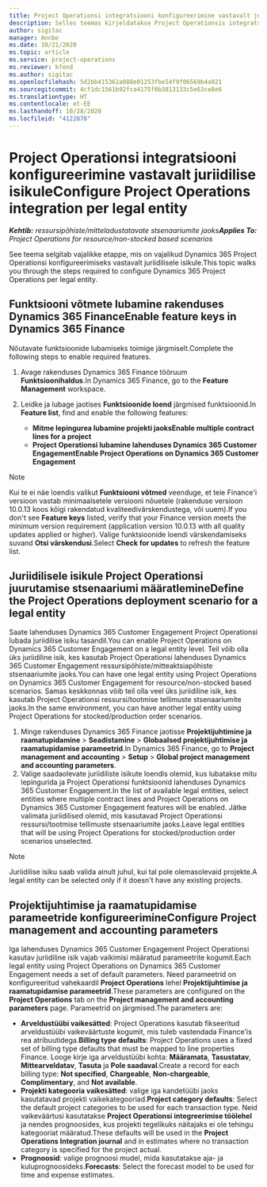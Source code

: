 ```yaml
---
title: Project Operationsi integratsiooni konfigureerimine vastavalt juriidilise isikule
description: Selles teemas kirjeldatakse Project Operationsis integratsiooni seadistamist vastavalt juriidilisele isikule.
author: sigitac
manager: Annbe
ms.date: 10/21/2020
ms.topic: article
ms.service: project-operations
ms.reviewer: kfend
ms.author: sigitac
ms.openlocfilehash: 5d2bb415362a088e01253fbe54f9f06569b4a921
ms.sourcegitcommit: 4cf1dc1561b92fca4175f0b3813133c5e63ce8e6
ms.translationtype: HT
ms.contentlocale: et-EE
ms.lasthandoff: 10/28/2020
ms.locfileid: "4122878"
---
```

# <a name="configure-project-operations-integration-per-legal-entity"></a><span data-ttu-id="a183a-103">Project Operationsi integratsiooni konfigureerimine vastavalt juriidilise isikule</span><span class="sxs-lookup"><span data-stu-id="a183a-103">Configure Project Operations integration per legal entity</span></span> 

<span data-ttu-id="a183a-104">_**Kehtib:** ressursipõhiste/mitteladustatavate stsenaariumite jaoks_</span><span class="sxs-lookup"><span data-stu-id="a183a-104">_**Applies To:** Project Operations for resource/non-stocked based scenarios_</span></span>

<span data-ttu-id="a183a-105">See teema selgitab vajalikke etappe, mis on vajalikud Dynamics 365 Project Operationsi konfigureerimiseks vastavalt juriidilisele isikule.</span><span class="sxs-lookup"><span data-stu-id="a183a-105">This topic walks you through the steps required to configure Dynamics 365 Project Operations per legal entity.</span></span>

## <a name="enable-feature-keys-in-dynamics-365-finance"></a><span data-ttu-id="a183a-106">Funktsiooni võtmete lubamine rakenduses Dynamics 365 Finance</span><span class="sxs-lookup"><span data-stu-id="a183a-106">Enable feature keys in Dynamics 365 Finance</span></span>

<span data-ttu-id="a183a-107">Nõutavate funktsioonide lubamiseks toimige järgmiselt.</span><span class="sxs-lookup"><span data-stu-id="a183a-107">Complete the following steps to enable required features.</span></span>

1. <span data-ttu-id="a183a-108">Avage rakenduses Dynamics 365 Finance tööruum **Funktsioonihaldus**.</span><span class="sxs-lookup"><span data-stu-id="a183a-108">In Dynamics 365 Finance, go to the **Feature Management** workspace.</span></span>
2. <span data-ttu-id="a183a-109">Leidke ja lubage jaotises **Funktsioonide loend** järgmised funktsioonid.</span><span class="sxs-lookup"><span data-stu-id="a183a-109">In **Feature list**, find and enable the following features:</span></span>
  
    - <span data-ttu-id="a183a-110">**Mitme lepingurea lubamine projekti jaoks**</span><span class="sxs-lookup"><span data-stu-id="a183a-110">**Enable multiple contract lines for a project**</span></span>
    - <span data-ttu-id="a183a-111">**Project Operationsi lubamine lahenduses Dynamics 365 Customer Engagement**</span><span class="sxs-lookup"><span data-stu-id="a183a-111">**Enable Project Operations on Dynamics 365 Customer Engagement**</span></span>

> [!NOTE]
> <span data-ttu-id="a183a-112">Kui te ei näe loendis valikut **Funktsiooni võtmed** veenduge, et teie Finance'i versioon vastab minimaalsetele versiooni nõuetele (rakenduse versioon 10.0.13 koos kõigi rakendatud kvaliteedivärskendustega, või uuem).</span><span class="sxs-lookup"><span data-stu-id="a183a-112">If you don't see **Feature keys** listed, verify that your Finance version meets the minimum version requirement (application version 10.0.13 with all quality updates applied or higher).</span></span> <span data-ttu-id="a183a-113">Valige funktsioonide loendi värskendamiseks suvand **Otsi värskendusi**.</span><span class="sxs-lookup"><span data-stu-id="a183a-113">Select **Check for updates** to refresh the feature list.</span></span>

## <a name="define-the-project-operations-deployment-scenario-for-a-legal-entity"></a><span data-ttu-id="a183a-114">Juriidilisele isikule Project Operationsi juurutamise stsenaariumi määratlemine</span><span class="sxs-lookup"><span data-stu-id="a183a-114">Define the Project Operations deployment scenario for a legal entity</span></span>

<span data-ttu-id="a183a-115">Saate lahenduses Dynamics 365 Customer Engagement Project Operationsi lubada juriidilise isiku tasandil.</span><span class="sxs-lookup"><span data-stu-id="a183a-115">You can enable Project Operations on Dynamics 365 Customer Engagement on a legal entity level.</span></span> <span data-ttu-id="a183a-116">Teil võib olla üks juriidiline isik, kes kasutab Project Operationsi lahenduses Dynamics 365 Customer Engagement ressursipõhiste/mitteaktsiapõhiste stsenaariumite jaoks.</span><span class="sxs-lookup"><span data-stu-id="a183a-116">You can have one legal entity using Project Operations on Dynamics 365 Customer Engagement for resource/non-stocked based scenarios.</span></span> <span data-ttu-id="a183a-117">Samas keskkonnas võib teil olla veel üks juriidiline isik, kes kasutab Project Operationsi ressursi/tootmise tellimuste stsenaariumite jaoks.</span><span class="sxs-lookup"><span data-stu-id="a183a-117">In the same environment, you can have another legal entity using Project Operations for stocked/production order scenarios.</span></span>

1. <span data-ttu-id="a183a-118">Minge rakenduses Dynamics 365 Finance jaotisse **Projektijuhtimine ja raamatupidamine** > **Seadistamine** > **Globaalsed projektijuhtimise ja raamatupidamise parameetrid**.</span><span class="sxs-lookup"><span data-stu-id="a183a-118">In Dynamics 365 Finance, go to **Project management and accounting** > **Setup** > **Global project management and accounting parameters**.</span></span>
2. <span data-ttu-id="a183a-119">Valige saadaolevate juriidiliste isikute loendis olemid, kus lubatakse mitu lepingurida ja Project Operationsi funktsioonid lahenduses Dynamics 365 Customer Engagement.</span><span class="sxs-lookup"><span data-stu-id="a183a-119">In the list of available legal entities, select entities where multiple contract lines and Project Operations on Dynamics 365 Customer Engagement features will be enabled.</span></span> <span data-ttu-id="a183a-120">Jätke valimata juriidilised olemid, mis kasutavad Project Operationsi ressursi/tootmise tellimuste stsenaariumite jaoks.</span><span class="sxs-lookup"><span data-stu-id="a183a-120">Leave legal entities that will be using Project Operations for stocked/production order scenarios unselected.</span></span>

> [!NOTE]
> <span data-ttu-id="a183a-121">Juriidilise isiku saab valida ainult juhul, kui tal pole olemasolevaid projekte.</span><span class="sxs-lookup"><span data-stu-id="a183a-121">A legal entity can be selected only if it doesn't have any existing projects.</span></span>

## <a name="configure-project-management-and-accounting-parameters"></a><span data-ttu-id="a183a-122">Projektijuhtimise ja raamatupidamise parameetride konfigureerimine</span><span class="sxs-lookup"><span data-stu-id="a183a-122">Configure Project management and accounting parameters</span></span>

<span data-ttu-id="a183a-123">Iga lahenduses Dynamics 365 Customer Engagement Project Operationsi kasutav juriidiline isik vajab vaikimisi määratud parameetrite kogumit.</span><span class="sxs-lookup"><span data-stu-id="a183a-123">Each legal entity using Project Operations on Dynamics 365 Customer Engagement needs a set of default parameters.</span></span> <span data-ttu-id="a183a-124">Need parameetrid on konfigureeritud vahekaardil **Project Operations** lehel **Projektijuhtimise ja raamatupidamise parameetrid**.</span><span class="sxs-lookup"><span data-stu-id="a183a-124">These parameters are configured on the **Project Operations** tab on the **Project management and accounting parameters** page.</span></span> <span data-ttu-id="a183a-125">Parameetrid on järgmised.</span><span class="sxs-lookup"><span data-stu-id="a183a-125">The parameters are:</span></span>

  - <span data-ttu-id="a183a-126">**Arveldustüübi vaikesätted**: Project Operations kasutab fikseeritud arveldustüübi vaikeväärtuste kogumit, mis tuleb vastendada Finance'is rea atribuutidega.</span><span class="sxs-lookup"><span data-stu-id="a183a-126">**Billing type defaults**: Project Operations uses a fixed set of billing type defaults that must be mapped to line properties Finance.</span></span> <span data-ttu-id="a183a-127">Looge kirje iga arveldustüübi kohta: **Määramata**, **Tasustatav**, **Mittearveldatav**, **Tasuta** ja **Pole saadaval**.</span><span class="sxs-lookup"><span data-stu-id="a183a-127">Create a record for each billing type: **Not specified**, **Chargeable**, **Non-chargeable**, **Complimentary**, and **Not available**.</span></span>
  - <span data-ttu-id="a183a-128">**Projekti kategooria vaikesätted**: valige iga kandetüübi jaoks kasutatavad projekti vaikekategooriad.</span><span class="sxs-lookup"><span data-stu-id="a183a-128">**Project category defaults**: Select the default project categories to be used for each transaction type.</span></span> <span data-ttu-id="a183a-129">Neid vaikeväärtusi kasutatakse **Project Operationsi integreerimise töölehel** ja nendes prognoosides, kus projekti tegelikuks näitajaks ei ole tehingu kategooriat määratud.</span><span class="sxs-lookup"><span data-stu-id="a183a-129">These defaults will be used in the **Project Operations Integration journal** and in estimates where no transaction category is specified for the project actual.</span></span>
  - <span data-ttu-id="a183a-130">**Prognoosid**: valige prognoosi mudel, mida kasutatakse aja- ja kuluprognoosideks.</span><span class="sxs-lookup"><span data-stu-id="a183a-130">**Forecasts**: Select the forecast model to be used for time and expense estimates.</span></span>
